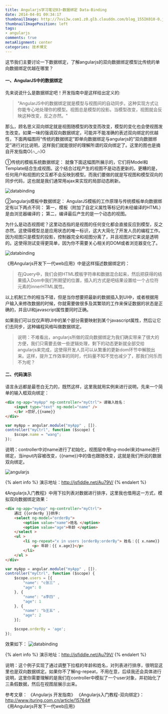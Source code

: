 ```yaml
---
title: Angularjs学习笔记03~数据绑定 Data-Binding
date: 2014-04-01 09:34:17
thumbnailImage: http://7xvi3w.com1.z0.glb.clouddn.com/blog_155IK010-0.jpg
thumbnailImagePosition: left
tags: 
- angularjs
comments: true
metaAlignment: center
categories: 技术博文
---
```

这节我们主要讨论一下数据绑定，了解angularjs的双向数据绑定模型比传统的单向数据绑定优越在哪里？
<!-- more -->
#### 一、AngularJS中的数据绑定
先来说说什么是数据绑定吧！开发指南中是这样给出定义的:
> "AngularJS中的数据绑定就是模型与视图间的自动同步。这种实现方式让你能专心地处理你的模型。视图总是模型的投影。当模型改变，视图就会反映这种改变，反之亦然。"

那么，顾名思义双向绑定就是视图随模型的改变而改变，模型的变化也会使视图发生改变。如果一味的强调双向数据绑定，可能并不能准确的表述双向绑定的优越性，下面两幅图将“传统的数据绑定”即单向数据绑定与angularjs的“双向数据绑定”进行对比说明，这样我们就能很好的理解所谓的双向绑定了。这里的图也是摘自开发指南O(∩_∩)O

①传统的模板系统数据绑定：
就像下面这幅图所展示的，它们将Model和Template结合生成视图。这个结合过程产生的视图不是动态更新的。更糟的是，任何用户和视图的交互都不会反映到模型。而我们要做的就是写视图和模型双向的同步代码，这也就是我们通常用ajax来实现的局部动态刷新。

![databinding](http://7xvi3w.com1.z0.glb.clouddn.com/blog_angular_oneway.png)

②angularjs模板中数据绑定：
AngularJS模板的工作原理与传统模板单向数据绑定有以下两点不同：
第一，模板（附加了自定义属性等标记的未经编译的HTML）是由浏览器编译的；
第二，编译最后产生的是一个动态的视图。

为什么是动态视图呢？这里动态指的是视图的任何变化都会直接反应到模型，反之亦然。这使得模型总是应用状态的唯一标识，这大大简化了开发人员的编程工作。因为视图只是模型的投影，控制器完全和视图分离了，并且视图对它来说是透明的。这使得测试变得更简单，因为你不需要关心相关的DOM或者浏览器变化了。

![databinding](http://7xvi3w.com1.z0.glb.clouddn.com/blog_angular_twoway.png)

《用Angularjs开发下一代web应用》中是这样描述数据绑定的：
> 在jQuery中，我们会把HTML模板字符串和数据混合起来，然后把获得的结果插入Dom中我们所期望的位置，插入的方式是吧结果设置给一个占位符元素的innerHTML属性。

以上机制工作的相当不错，但是当你想要把最新的数据插入到UI中，或者根据用户输入来修改数据的时候，你就需要做很多及其繁琐的工作来保证数据的状态是正确的，并且UI和javascript属性要同时正确。

如果我们可以仅仅声明UI中的某个部分需要映射到某个javascript属性，然后让它们去同步，这种编程风格叫做数据绑定。

> 说明：不难看出，angularjs所做的双向数据绑定为我们确实带来了很大的方便，我们只需要去做一些逻辑处理，剩下的动态更新就全部交给angularjs来完成，这使得开发人员可以从繁重的更新dom环节中解脱出来。这样，提升工作效率的同时，代码量不知不觉也减少了，那我们何乐而不为呢？

#### 二、代码演示
语言永远都是最苍白无力的，既然这样，这里我就用实例来进行说明，先来一个简单的输入框双向绑定：
```html
<div ng-app="myApp" ng-controller="myCtrl"> 请输入姓名：
    <input type="text" ng-model="name" />
    </br >您好,{{name}}
</div>
```

```js
var myApp = angular.module("myApp" , []).
controller("myCtrl", function ($scope) {
    $scope.name = "wang";
});
```

说明：controller中对name进行了初始化，视图层中用ng-model来对name进行绑定，当input内容被改变，{{name}}中的值也跟随改变，这就是我们所说的数据双向绑定。

![angularjs](http://7xvi3w.com1.z0.glb.clouddn.com/blog_angular1.png)

{% alert info %}
演示地址：http://jsfiddle.net/Au79V/
{% endalert %}

《Angularjs入门教程》中用下拉列表对数据进行排序，这里我也借用这一方式，模拟双向数据绑定效果：
```html
<div ng-app="myApp" ng-controller="myCtrl">
    通过 {{orderBy }}排序:
    <select ng-model="orderBy">
        <option value="name">姓名 </option>
        <option value="age">年龄 </option>
    </select >
    <ul >
        <li ng-repeat="x in users |orderBy:orderBy"> 姓名：{{ x.name}}
            <p> 年龄：{{ x.age}}</p>
        </li>
    </ul >
</div>
```
```js
var myApp = angular.module("myApp" , []).
controller("myCtrl", function ($scope) {
    $scope.users = [{
        "name": "c张三" ,
        "age": 0
    }, {
        "name": "a李四" ,
        "age": 1
    }, {
        "name": "b王五" ,
        "age": 2
    }];

    $scope.orderBy = 'age';
});
```
效果如下：
![databinding](http://7xvi3w.com1.z0.glb.clouddn.com/blog_angular_sort.png)

{% alert info %}
演示地址：http://jsfiddle.net/Au79V/
{% endalert %}

说明：这个例子实现了通过调整下拉框的年龄和姓名，对列表进行排序，很明显这里也是双向数据绑定。如果你不了解ng-repeat，不用在意，后续我还会具体进行说明，这里你需要理解的是我们在controller中模拟了一个user对象，并初始化了三条假数据，然后在视图层展示出来。

参考文章：
《Angularjs 开发指南》
《Angularjs入门教程-双向绑定》：http://www.ituring.com.cn/article/15764#
《用Angularjs开发下一代web应用》







